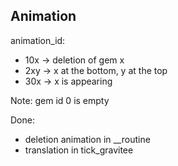 ## Animation

animation_id:
 - 10x -> deletion of gem x
 - 2xy -> x at the bottom, y at the top
 - 30x -> x is appearing

Note: gem id 0 is empty

Done:
 - deletion animation in __routine
 - translation in tick_gravitee
